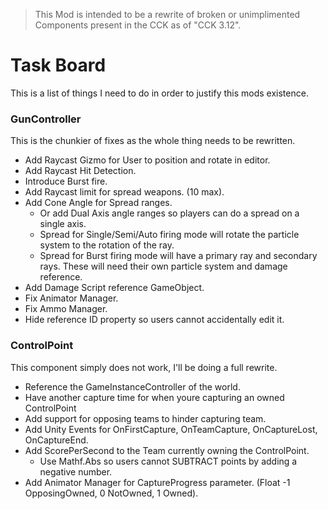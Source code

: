 > This Mod is intended to be a rewrite of broken or unimplimented Components present in the CCK as of "CCK 3.12".

# Task Board
This is a list of things I need to do in order to justify this mods existence.

### GunController
This is the chunkier of fixes as the whole thing needs to be rewritten.  
- Add Raycast Gizmo for User to position and rotate in editor.
- Add Raycast Hit Detection.
- Introduce Burst fire.
- Add Raycast limit for spread weapons. (10 max).
- Add Cone Angle for Spread ranges.
  + Or add Dual Axis angle ranges so players can do a spread on a single axis.
  + Spread for Single/Semi/Auto firing mode will rotate the particle system to the rotation of the ray.
  + Spread for Burst firing mode will have a primary ray and secondary rays. These will need their own particle system and damage reference.
- Add Damage Script reference GameObject.
- Fix Animator Manager.
- Fix Ammo Manager.
- Hide reference ID property so users cannot accidentally edit it.


### ControlPoint
This component simply does not work, I'll be doing a full rewrite.

- Reference the GameInstanceController of the world.
- Have another capture time for when youre capturing an owned ControlPoint
- Add support for opposing teams to hinder capturing team.
- Add Unity Events for OnFirstCapture, OnTeamCapture, OnCaptureLost, OnCaptureEnd.
- Add ScorePerSecond to the Team currently owning the ControlPoint.
    + Use Mathf.Abs so users cannot SUBTRACT points by adding a negative number.
- Add Animator Manager for CaptureProgress parameter. (Float -1 OpposingOwned, 0 NotOwned, 1 Owned).
